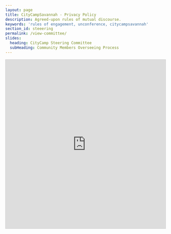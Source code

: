 ```yaml
---
layout: page
title: CityCampSavannah - Privacy Policy
description: Agreed-upon rules of mutual discourse.
keywords: 'rules of engagement, unconference, citycampsavannah'
section_id: steeering
permalink: /view-committee/
slides:
  heading: CityCamp Steering Committee
  subHeading: Community Members Overseeing Process
---
```

<iframe class="airtable-embed" src="https://airtable.com/embed/shr8rmCvnWvJaUkwl?backgroundColor=green&viewControls=on" frameborder="0" onmousewheel="" width="100%" height="533" style="background: transparent; border: 1px solid #ccc;"></iframe>